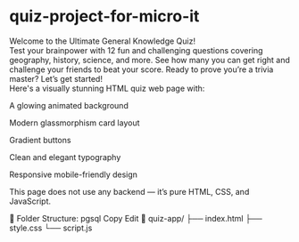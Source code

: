 # quiz-project-for-micro-it
Welcome to the Ultimate General Knowledge Quiz!<br>
Test your brainpower with 12 fun and challenging questions covering geography, history, science, and more. See how many you can get right and challenge your friends to beat your score. Ready to prove you’re a trivia master? Let’s get started!<br>
 Here's a visually stunning HTML quiz web page with:

A glowing animated background

Modern glassmorphism card layout

Gradient buttons

Clean and elegant typography

Responsive mobile-friendly design

This page does not use any backend — it’s pure HTML, CSS, and JavaScript.

📁 Folder Structure:
pgsql
Copy
Edit
📂 quiz-app/
├── index.html
├── style.css
└── script.js

